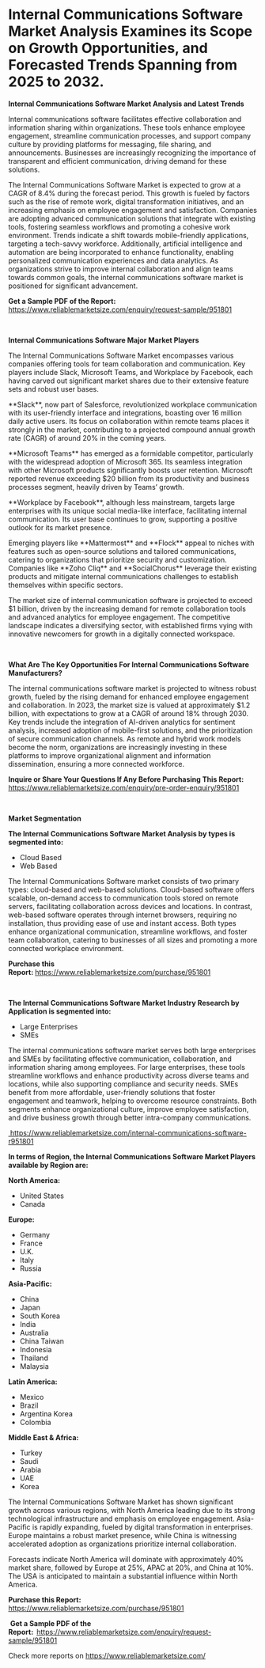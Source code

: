 <p><h1>Internal Communications Software Market Analysis Examines its Scope on Growth Opportunities, and Forecasted Trends Spanning from 2025 to 2032.</h1></p><p><strong>Internal Communications Software Market Analysis and Latest Trends</strong></p>
<p><p>Internal communications software facilitates effective collaboration and information sharing within organizations. These tools enhance employee engagement, streamline communication processes, and support company culture by providing platforms for messaging, file sharing, and announcements. Businesses are increasingly recognizing the importance of transparent and efficient communication, driving demand for these solutions.</p><p>The Internal Communications Software Market is expected to grow at a CAGR of 8.4% during the forecast period. This growth is fueled by factors such as the rise of remote work, digital transformation initiatives, and an increasing emphasis on employee engagement and satisfaction. Companies are adopting advanced communication solutions that integrate with existing tools, fostering seamless workflows and promoting a cohesive work environment. Trends indicate a shift towards mobile-friendly applications, targeting a tech-savvy workforce. Additionally, artificial intelligence and automation are being incorporated to enhance functionality, enabling personalized communication experiences and data analytics. As organizations strive to improve internal collaboration and align teams towards common goals, the internal communications software market is positioned for significant advancement.</p></p>
<p><strong>Get a Sample PDF of the Report:&nbsp;</strong> <a href="https://www.reliablemarketsize.com/enquiry/request-sample/951801?utm_campaign=2731&utm_medium=2&utm_source=Github&utm_content=ia&utm_term=06032025&utm_id=internal-communications-software">https://www.reliablemarketsize.com/enquiry/request-sample/951801</a></p>
<p>&nbsp;</p>
<p><strong>Internal Communications Software Major Market Players</strong></p>
<p><p>The Internal Communications Software Market encompasses various companies offering tools for team collaboration and communication. Key players include Slack, Microsoft Teams, and Workplace by Facebook, each having carved out significant market shares due to their extensive feature sets and robust user bases.</p><p>**Slack**, now part of Salesforce, revolutionized workplace communication with its user-friendly interface and integrations, boasting over 16 million daily active users. Its focus on collaboration within remote teams places it strongly in the market, contributing to a projected compound annual growth rate (CAGR) of around 20% in the coming years.</p><p>**Microsoft Teams** has emerged as a formidable competitor, particularly with the widespread adoption of Microsoft 365. Its seamless integration with other Microsoft products significantly boosts user retention. Microsoft reported revenue exceeding $20 billion from its productivity and business processes segment, heavily driven by Teams’ growth.</p><p>**Workplace by Facebook**, although less mainstream, targets large enterprises with its unique social media-like interface, facilitating internal communication. Its user base continues to grow, supporting a positive outlook for its market presence.</p><p>Emerging players like **Mattermost** and **Flock** appeal to niches with features such as open-source solutions and tailored communications, catering to organizations that prioritize security and customization. Companies like **Zoho Cliq** and **SocialChorus** leverage their existing products and mitigate internal communications challenges to establish themselves within specific sectors.</p><p>The market size of internal communication software is projected to exceed $1 billion, driven by the increasing demand for remote collaboration tools and advanced analytics for employee engagement. The competitive landscape indicates a diversifying sector, with established firms vying with innovative newcomers for growth in a digitally connected workspace.</p></p>
<p>&nbsp;</p>
<p><strong>What Are The Key Opportunities For Internal Communications Software Manufacturers?</strong></p>
<p><p>The internal communications software market is projected to witness robust growth, fueled by the rising demand for enhanced employee engagement and collaboration. In 2023, the market size is valued at approximately $1.2 billion, with expectations to grow at a CAGR of around 18% through 2030. Key trends include the integration of AI-driven analytics for sentiment analysis, increased adoption of mobile-first solutions, and the prioritization of secure communication channels. As remote and hybrid work models become the norm, organizations are increasingly investing in these platforms to improve organizational alignment and information dissemination, ensuring a more connected workforce.</p></p>
<p><strong>Inquire or Share Your Questions If Any Before Purchasing This Report:</strong> <a href="https://www.reliablemarketsize.com/enquiry/pre-order-enquiry/951801?utm_campaign=2731&utm_medium=2&utm_source=Github&utm_content=ia&utm_term=06032025&utm_id=internal-communications-software">https://www.reliablemarketsize.com/enquiry/pre-order-enquiry/951801</a></p>
<p>&nbsp;</p>
<p><strong>Market Segmentation</strong></p>
<p><strong>The Internal Communications Software Market Analysis by types is segmented into:</strong></p>
<p><ul><li>Cloud Based</li><li>Web Based</li></ul></p>
<p><p>The Internal Communications Software market consists of two primary types: cloud-based and web-based solutions. Cloud-based software offers scalable, on-demand access to communication tools stored on remote servers, facilitating collaboration across devices and locations. In contrast, web-based software operates through internet browsers, requiring no installation, thus providing ease of use and instant access. Both types enhance organizational communication, streamline workflows, and foster team collaboration, catering to businesses of all sizes and promoting a more connected workplace environment.</p></p>
<p><strong>Purchase this Report:&nbsp;</strong><a href="https://www.reliablemarketsize.com/purchase/951801?utm_campaign=2731&utm_medium=2&utm_source=Github&utm_content=ia&utm_term=06032025&utm_id=internal-communications-software">https://www.reliablemarketsize.com/purchase/951801</a></p>
<p>&nbsp;</p>
<p><strong>The Internal Communications Software Market Industry Research by Application is segmented into:</strong></p>
<p><ul><li>Large Enterprises</li><li>SMEs</li></ul></p>
<p><p>The internal communications software market serves both large enterprises and SMEs by facilitating effective communication, collaboration, and information sharing among employees. For large enterprises, these tools streamline workflows and enhance productivity across diverse teams and locations, while also supporting compliance and security needs. SMEs benefit from more affordable, user-friendly solutions that foster engagement and teamwork, helping to overcome resource constraints. Both segments enhance organizational culture, improve employee satisfaction, and drive business growth through better intra-company communications.</p></p>
<p><a href="https://www.reliablemarketsize.com/internal-communications-software-r951801?utm_campaign=2731&utm_medium=2&utm_source=Github&utm_content=ia&utm_term=06032025&utm_id=internal-communications-software">&nbsp;https://www.reliablemarketsize.com/internal-communications-software-r951801</a></p>
<p><strong>In terms of Region, the Internal Communications Software Market Players available by Region are:</strong></p>
<p>
    <p> <strong> North America: </strong>
        <ul>
            <li>United States</li>
            <li>Canada</li>
        </ul>
        </p> 
    <p> <strong> Europe: </strong>
        <ul>
            <li>Germany</li>
            <li>France</li>
            <li>U.K.</li>
            <li>Italy</li>
            <li>Russia</li>
        </ul>
        </p> 
    <p> <strong> Asia-Pacific: </strong>
        <ul>
            <li>China</li>
            <li>Japan</li>
            <li>South Korea</li>
            <li>India</li>
            <li>Australia</li>
            <li>China Taiwan</li>
            <li>Indonesia</li>
            <li>Thailand</li>
            <li>Malaysia</li>
        </ul>
        </p> 
    <p> <strong> Latin America: </strong>
        <ul>
            <li>Mexico</li>
            <li>Brazil</li>
            <li>Argentina Korea</li>
            <li>Colombia</li>
        </ul>
        </p> 
    <p> <strong> Middle East & Africa: </strong>
        <ul>
            <li>Turkey</li>
            <li>Saudi</li>
            <li>Arabia</li>
            <li>UAE</li>
            <li>Korea</li>
        </ul>
    </p>
    </p>
<p><p>The Internal Communications Software Market has shown significant growth across various regions, with North America leading due to its strong technological infrastructure and emphasis on employee engagement. Asia-Pacific is rapidly expanding, fueled by digital transformation in enterprises. Europe maintains a robust market presence, while China is witnessing accelerated adoption as organizations prioritize internal collaboration. </p><p>Forecasts indicate North America will dominate with approximately 40% market share, followed by Europe at 25%, APAC at 20%, and China at 10%. The USA is anticipated to maintain a substantial influence within North America.</p></p>
<p><strong>Purchase this Report: </strong><a href="https://www.reliablemarketsize.com/purchase/951801?utm_campaign=2731&utm_medium=2&utm_source=Github&utm_content=ia&utm_term=06032025&utm_id=internal-communications-software">https://www.reliablemarketsize.com/purchase/951801</a></p>
<p>&nbsp;<strong>Get a Sample PDF of the Report:&nbsp;&nbsp;</strong><a href="https://www.reliablemarketsize.com/enquiry/request-sample/951801?utm_campaign=2731&utm_medium=2&utm_source=Github&utm_content=ia&utm_term=06032025&utm_id=internal-communications-software">https://www.reliablemarketsize.com/enquiry/request-sample/951801</a></p>
<p><strong></strong></p>
<p>Check more reports on <a href="https://www.reliablemarketsize.com/?utm_campaign=2731&utm_medium=2&utm_source=Github&utm_content=ia&utm_term=06032025&utm_id=internal-communications-software">https://www.reliablemarketsize.com/</a></p>